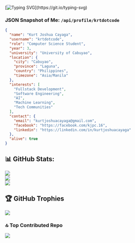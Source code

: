 [![Typing SVG](https://readme-typing-svg.herokuapp.com?font=Fira+Code&size=18&pause=5000&color=00FF00&repeat=false&width=500&lines=Writing+the+future+in+brackets+and+semicolons.)](https://git.io/typing-svg)

### JSON Snapshot of Me: `/api/profile/krtdotcode`

```json
{
  "name": "Kurt Joshua Cayaga",
  "username": "krtdotcode",
  "role": "Computer Science Student",
  "year": 3,
  "university": "University of Cabuyao",
  "location": {
    "city": "Cabuyao",
    "province": "Laguna",
    "country": "Philippines",
    "timezone": "Asia/Manila"
  },
  "interests": [
    "Fullstack Development",
    "Software Engineering",
    "AI",
    "Machine Learning",
    "Tech Communities"
  ],
  "contact": {
    "email": "kurtjoshuacayaga@gmail.com",
    "facebook": "https://facebook.com/kjpc.16",
    "linkedin": "https://linkedin.com/in/kurtjoshuacayaga"
  },
  "alive": true
}
```

## 📊 GitHub Stats:
![](https://github-readme-stats.vercel.app/api?username=krtdotcode&theme=highcontrast&hide_border=false&include_all_commits=false&count_private=false)<br/>
![](https://nirzak-streak-stats.vercel.app/?user=krtdotcode&theme=highcontrast&hide_border=false)<br/>
![](https://github-readme-stats.vercel.app/api/top-langs/?username=krtdotcode&theme=highcontrast&hide_border=false&include_all_commits=false&count_private=false&layout=compact)

## 🏆 GitHub Trophies
![](https://github-profile-trophy.vercel.app/?username=krtdotcode&theme=highcontrast&no-frame=false&no-bg=true&margin-w=4)

### 🔝 Top Contributed Repo
![](https://github-contributor-stats.vercel.app/api?username=krtdotcode&limit=5&theme=highcontrast&combine_all_yearly_contributions=true)
